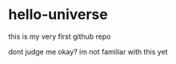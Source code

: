 # hello-universe
this is my very first github repo

dont judge me
okay?
im not familiar with this yet
